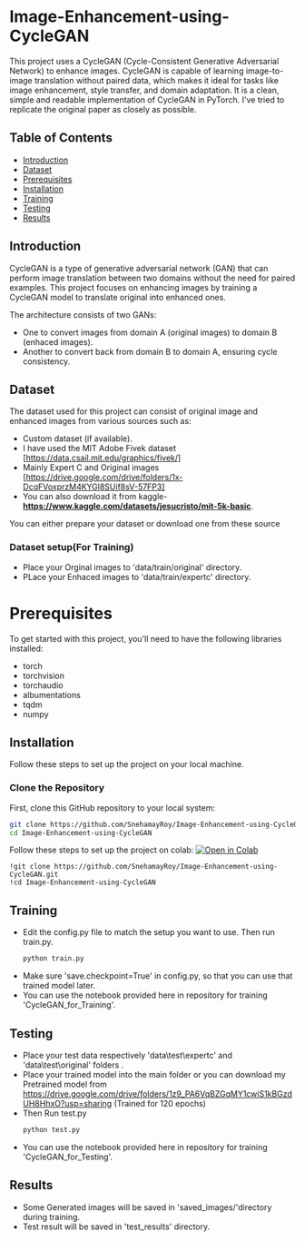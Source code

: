 # Image-Enhancement-using-CycleGAN

This project uses a CycleGAN (Cycle-Consistent Generative Adversarial Network) to enhance images. CycleGAN is capable of learning image-to-image translation without paired data, which makes it ideal for tasks like image enhancement, style transfer, and domain adaptation.
It is a clean, simple and readable implementation of CycleGAN in PyTorch. I've tried to replicate the original paper as closely as possible.
## Table of Contents

- [Introduction](#introduction)
- [Dataset](#dataset)
- [Prerequisites](#prerequisites)
- [Installation](#installation)
- [Training](#training)
- [Testing](#testing)
- [Results](#results)
## Introduction

CycleGAN is a type of generative adversarial network (GAN) that can perform image translation between two domains without the need for paired examples. This project focuses on enhancing images by training a CycleGAN model to translate original into enhanced ones. 

The architecture consists of two GANs:
- One to convert images from domain A (original images) to domain B (enhaced images).
- Another to convert back from domain B to domain A, ensuring cycle consistency.
## Dataset 

The dataset used for this project can consist of original image and enhanced images from various sources such as:

- Custom dataset (if available).
- I have  used the MIT Adobe Fivek dataset [https://data.csail.mit.edu/graphics/fivek/]
- Mainly Expert C and Original images [https://drive.google.com/drive/folders/1x-DcqFVoxprzM4KYGl8SUif8sV-57FP3]
- You can also download it from kaggle-**https://www.kaggle.com/datasets/jesucristo/mit-5k-basic**.
  
You can either prepare your dataset or download one from these source
### Dataset setup(For Training)

- Place your Orginal images to 'data/train/original' directory.
- PLace your Enhaced images to 'data/train/expertc' directory.


# Prerequisites

To get started with this project, you'll need to have the following libraries installed:
- torch
- torchvision
- torchaudio
- albumentations
- tqdm
- numpy
## Installation

Follow these steps to set up the project on your local machine.

### Clone the Repository

First, clone this GitHub repository to your local system:

```bash
git clone https://github.com/SnehamayRoy/Image-Enhancement-using-CycleGAN.git
cd Image-Enhancement-using-CycleGAN
```
Follow these steps to set up the project on colab: [![Open in Colab](https://colab.research.google.com/assets/colab-badge.svg)](https://colab.research.google.com/your_notebook_link.ipynb)
```
!git clone https://github.com/SnehamayRoy/Image-Enhancement-using-CycleGAN.git
!cd Image-Enhancement-using-CycleGAN
```
## Training

- Edit the config.py file to match the setup you want to use. Then run train.py.
  ```bash
  python train.py
  ```
- Make sure 'save.checkpoint=True' in config.py, so that you can use that trained model later.
- You can use the notebook provided here in repository for training 'CycleGAN_for_Training'.
## Testing
- Place your test data respectively 'data\test\expertc' and 'data\test\original' folders .
- Place your trained model into the main folder or you can download my Pretrained model from https://drive.google.com/drive/folders/1z9_PA6VqBZGqMY1cwiS1kBGzdUH8HhxO?usp=sharing (Trained for 120 epochs)
- Then Run test.py
  ```bash
  python test.py
  ```
- You can use the notebook provided here in repository for training 'CycleGAN_for_Testing'.
  
## Results
- Some Generated images will be saved in 'saved_images/'directory during training.
- Test result will be saved in 'test_results'  directory.



